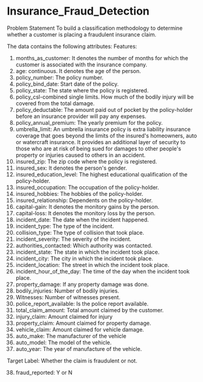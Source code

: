 # Insurance_Fraud_Detection
Problem Statement To build a classification methodology to determine whether a customer is placing a fraudulent insurance claim.

The data contains the following attributes:
Features:

1.	months_as_customer: It denotes the number of months for which the customer is associated with the insurance company.
2.	age: continuous. It denotes the age of the person.
3.	policy_number: The policy number.
4.	policy_bind_date: Start date of the policy.
5.	policy_state: The state where the policy is registered.
6.	policy_csl-combined single limits. How much of the bodily injury will be covered from the total damage.
7.	policy_deductable: The amount paid out of pocket by the policy-holder before an insurance provider will pay any expenses.
8.	policy_annual_premium: The yearly premium for the policy.
9.	umbrella_limit: An umbrella insurance policy is extra liability insurance coverage that goes beyond the limits of the insured's homeowners, auto or watercraft insurance. It provides an additional layer of security to those who are at risk of being sued for damages to other people's property or injuries caused to others in an accident.
10.	insured_zip: The zip code where the policy is registered.
11.	insured_sex: It denotes the person's gender.
12.	insured_education_level: The highest educational qualification of the policy-holder.
13.	insured_occupation: The occupation of the policy-holder.
14.	insured_hobbies: The hobbies of the policy-holder.
15.	insured_relationship: Dependents on the policy-holder.
16.	capital-gain: It denotes the monitory gains by the person.
17.	capital-loss: It denotes the monitory loss by the person.
18.	incident_date: The date when the incident happened.
19.	incident_type: The type of the incident.
20.	collision_type: The type of collision that took place.
21.	incident_severity: The severity of the incident.
22.	authorities_contacted: Which authority was contacted.
23.	incident_state: The state in which the incident took place.
24.	incident_city: The city in which the incident took place. 
25.	incident_location: The street in which the incident took place.
26.	incident_hour_of_the_day: The time of the day when the incident took place.
27.	property_damage: If any property damage was done.
28.	bodily_injuries: Number of bodily injuries.
29.	Witnesses: Number of witnesses present.
30.	police_report_available: Is the police report available.
31.	total_claim_amount: Total amount claimed by the customer.
32.	injury_claim: Amount claimed for injury
33.	property_claim: Amount claimed for property damage.
34.	vehicle_claim: Amount claimed for vehicle damage.
35.	auto_make: The manufacturer of the vehicle
36.	auto_model: The model of the vehicle. 
37.	auto_year: The year of manufacture of the vehicle. 


Target Label:
Whether the claim is fraudulent or not.


38.	fraud_reported:  Y or N

